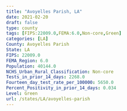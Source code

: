 ```yaml
---
title: "Avoyelles Parish, LA"
date: 2021-02-20
draft: false
type: county
tags: [FIPS:22009.0,FEMA:6.0,Non-core,Green]
categories: [LA]
County: Avoyelles Parish
State: LA
FIPS: 22009.0
FEMA_Region: 6.0
Population: 40144.0
NCHS_Urban_Rural_Classification: Non-core
Tests_in_prior_14_days: 2268.0
Fourteen_day_test_rate_per_100000: 5650.0
Percent_Positivity_in_prior_14_days: 0.034
Level: Green
url: /states/LA/avoyelles-parish
---
```



